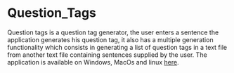 # Question_Tags
Question tags is a question tag generator, the user enters a sentence the application generates his question tag, it also has a multiple generation functionality which consists in generating a list of question tags in a text file from another text file containing sentences supplied by the user. The application is available on Windows, MacOs and linux [here](https://sourceforge.net/projects/question-tags/).
